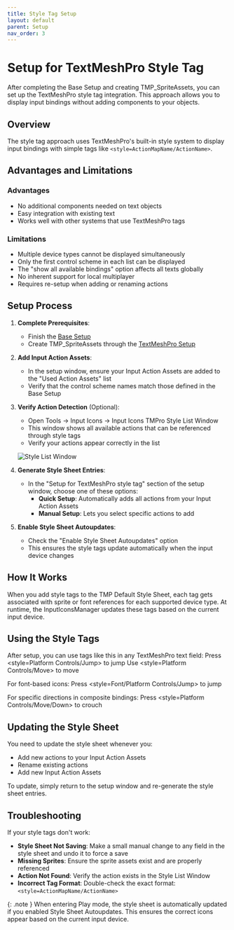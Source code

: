 ```yaml
---
title: Style Tag Setup
layout: default
parent: Setup
nav_order: 3
---
```


# Setup for TextMeshPro Style Tag

After completing the Base Setup and creating TMP_SpriteAssets, you can set up the TextMeshPro style tag integration. This approach allows you to display input bindings without adding components to your objects.

## Overview

The style tag approach uses TextMeshPro's built-in style system to display input bindings with simple tags like `<style=ActionMapName/ActionName>`.

## Advantages and Limitations

### Advantages
- No additional components needed on text objects
- Easy integration with existing text
- Works well with other systems that use TextMeshPro tags

### Limitations
- Multiple device types cannot be displayed simultaneously
- Only the first control scheme in each list can be displayed
- The "show all available bindings" option affects all texts globally
- No inherent support for local multiplayer
- Requires re-setup when adding or renaming actions

## Setup Process

1. **Complete Prerequisites**:
   - Finish the [Base Setup](base-setup.md)
   - Create TMP_SpriteAssets through the [TextMeshPro Setup](tmp-setup.md)

2. **Add Input Action Assets**:
   - In the setup window, ensure your Input Action Assets are added to the "Used Action Assets" list
   - Verify that the control scheme names match those defined in the Base Setup

3. **Verify Action Detection** (Optional):
   - Open Tools → Input Icons → Input Icons TMPro Style List Window
   - This window shows all available actions that can be referenced through style tags
   - Verify your actions appear correctly in the list

   ![Style List Window](/input-icons-documentation/assets/images/style-list-window.png)

4. **Generate Style Sheet Entries**:
   - In the "Setup for TextMeshPro style tag" section of the setup window, choose one of these options:
     - **Quick Setup**: Automatically adds all actions from your Input Action Assets
     - **Manual Setup**: Lets you select specific actions to add

5. **Enable Style Sheet Autoupdates**:
   - Check the "Enable Style Sheet Autoupdates" option
   - This ensures the style tags update automatically when the input device changes

## How It Works

When you add style tags to the TMP Default Style Sheet, each tag gets associated with sprite or font references for each supported device type. At runtime, the InputIconsManager updates these tags based on the current input device.

## Using the Style Tags

After setup, you can use tags like this in any TextMeshPro text field:
Press <style=Platform Controls/Jump> to jump
Use <style=Platform Controls/Move> to move

For font-based icons:
Press <style=Font/Platform Controls/Jump> to jump

For specific directions in composite bindings:
Press <style=Platform Controls/Move/Down> to crouch

## Updating the Style Sheet

You need to update the style sheet whenever you:
- Add new actions to your Input Action Assets
- Rename existing actions
- Add new Input Action Assets

To update, simply return to the setup window and re-generate the style sheet entries.

## Troubleshooting

If your style tags don't work:

- **Style Sheet Not Saving**: Make a small manual change to any field in the style sheet and undo it to force a save
- **Missing Sprites**: Ensure the sprite assets exist and are properly referenced
- **Action Not Found**: Verify the action exists in the Style List Window
- **Incorrect Tag Format**: Double-check the exact format: `<style=ActionMapName/ActionName>`

{: .note }
When entering Play mode, the style sheet is automatically updated if you enabled Style Sheet Autoupdates. This ensures the correct icons appear based on the current input device.